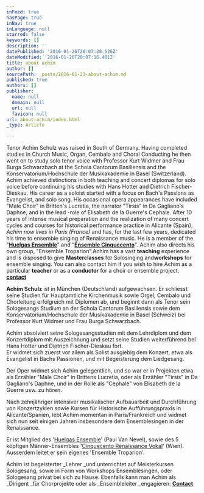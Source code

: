 ```yaml
---
inFeed: true
hasPage: true
inNav: true
inLanguage: null
starred: false
keywords: []
description: ''
datePublished: '2016-01-26T20:07:20.526Z'
dateModified: '2016-01-26T20:07:16.481Z'
title: about achim
author: []
sourcePath: _posts/2016-01-23-about-achim.md
published: true
authors: []
publisher:
  name: null
  domain: null
  url: null
  favicon: null
url: about-achim/index.html
_type: Article

---
```

Tenor Achim Schulz was raised in South of Germany. Having completed studies in Church Music, Organ, Cembalo and Choral Conducting he then went on to study solo tenor voice with Professor Kurt Widmer and Frau Burga Schwarzbach at the Schola Cantorum Basiliensis and the Konservatorium/Hochschule der Musikakademie in Basel (Switzerland). Achim achieved distinctions in both teaching and concert diplomas for solo voice before continuing his studies with Hans Hotter and Dietrich Fischer-Dieskau. His career as a soloist started with a focus on Bach's Passions as Evangelist, and solo song. His occasional opera appearances have included "Male Choir" in Britten's Lucretia, the narrator "Tirsis" in Da Gagliano's Daphne, and in the lead -role of Elisabeth de la Guerre's Cephale. After 10 years of intense musical preparation and the realization of many concert cycles and courses for historical performance practice in Alicante (Spain), _Achim now lives in Paris (France)_ and has, for the last few years, dedicated his time to ensemble singing of Renaissance music.   He is a member of the "[**Huelgas Ensemble**][0]"  and "[**Ensemble Cinquecento**][1]". Achim also directs his own group, "Ensemble Troparion".Achim has a vast **teaching** experience and is disposed to give **Masterclasses** for Solosinging and**workshops** for ensemble singing. You can also contact him if you wish to hire Achim as a particular **teacher** or as a **conductor** for a choir or ensemble project.  **[contact][2]**

**Achim Schulz** ist in München (Deutschland) aufgewachsen. Er schliesst seine Studien für Hauptamtliche Kirchenmusik sowie Orgel, Cembalo und Chorleitung erfolgreich mit Diplomen ab, und beginnt dann als Tenor sein Sologesangs Studium an der Schola Cantorum Basiliensis sowie dem Konservatorium/Hochschule der Musikakademie in Basel (Schweiz) bei Professor Kurt Widmer und Frau Burga Schwarzbach.

Achim absolviert seine Sologesangsstudien mit dem Lehrdiplom und dem Konzertdiplom mit Auszeichnung und setzt seine Studien weiterführend bei Hans Hotter und Dietrich Fischer-Dieskau fort.  
Er widmet sich zuerst vor allem als Solist ausgiebig dem Konzert, etwa als Evangelist in Bachs Passionen, und mit Begeisterung dem Liedgesang.

Der Oper widmet sich Achim gelegentlich, und so war er in Projekten etwa als Erzähler "Male Choir" in Brittens Lucretia, oder als Erzähler "Tirsis" in Da Gagliano's Daphne, und in der Rolle als "Cephale" von Elisabeth de la Guerre usw. zu hören.

Nach zehnjähriger intensiver musikalischer Aufbauarbeit und Durchführung von Konzertzyklen sowie Kursen für Historische Aufführungspraxis in Alicante/Spanien, lebt Achim momentan in Paris/Frankreich und widmet sich nun seit einigen Jahren insbesondere dem Ensemblesingen in der Renaissance.

Er ist Mitglied des '[Huelgas Ensemble][0]' (Paul Van Nevel), sowie des 5 köpfigen Männer-Ensembles '[Cinquecento Renaissance Vokal][1]' (Wien). Ausserdem leitet er sein eigenes 'Ensemble Troparion'. 

Achim ist begeisterter _Lehrer _und unterrichtet auf Meisterkursen Sologesang, sowie in Form von Workshops Ensemblesingen, oder Sologesang privat bei sich zu Hause.  Ebenfalls kann man Achim als _Dirigent _für Chorprojekte oder als _Ensembleleiter _engagieren: [**Contact**][2]

[0]: http://www.huelgasensemble.be/
[1]: http://www.ensemblecinquecento.com/
[2]: mailto:achimschulz2@yahoo.es